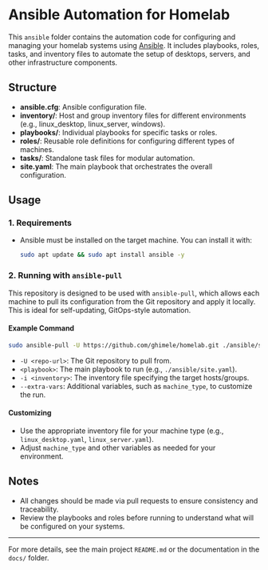 # Ansible Automation for Homelab

This `ansible` folder contains the automation code for configuring and managing your homelab systems using [Ansible](https://www.ansible.com/). It includes playbooks, roles, tasks, and inventory files to automate the setup of desktops, servers, and other infrastructure components.

## Structure
- **ansible.cfg**: Ansible configuration file.
- **inventory/**: Host and group inventory files for different environments (e.g., linux_desktop, linux_server, windows).
- **playbooks/**: Individual playbooks for specific tasks or roles.
- **roles/**: Reusable role definitions for configuring different types of machines.
- **tasks/**: Standalone task files for modular automation.
- **site.yaml**: The main playbook that orchestrates the overall configuration.

## Usage

### 1. Requirements
- Ansible must be installed on the target machine. You can install it with:
  ```bash
  sudo apt update && sudo apt install ansible -y
  ```

### 2. Running with `ansible-pull`

This repository is designed to be used with `ansible-pull`, which allows each machine to pull its configuration from the Git repository and apply it locally. This is ideal for self-updating, GitOps-style automation.

#### Example Command
```bash
sudo ansible-pull -U https://github.com/ghimele/homelab.git ./ansible/site.yaml -i ./ansible/inventory/linux_desktop.yaml --extra-vars "machine_type=linux_desktop"
```

- `-U <repo-url>`: The Git repository to pull from.
- `<playbook>`: The main playbook to run (e.g., `./ansible/site.yaml`).
- `-i <inventory>`: The inventory file specifying the target hosts/groups.
- `--extra-vars`: Additional variables, such as `machine_type`, to customize the run.

#### Customizing
- Use the appropriate inventory file for your machine type (e.g., `linux_desktop.yaml`, `linux_server.yaml`).
- Adjust `machine_type` and other variables as needed for your environment.

## Notes
- All changes should be made via pull requests to ensure consistency and traceability.
- Review the playbooks and roles before running to understand what will be configured on your systems.

---
For more details, see the main project `README.md` or the documentation in the `docs/` folder.
